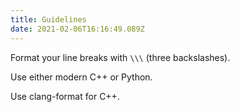 ```yaml
---
title: Guidelines
date: 2021-02-06T16:16:49.089Z
---
```


Format your line breaks with `\\\` (three backslashes).

Use either modern C++ or Python.

Use clang-format for C++.

